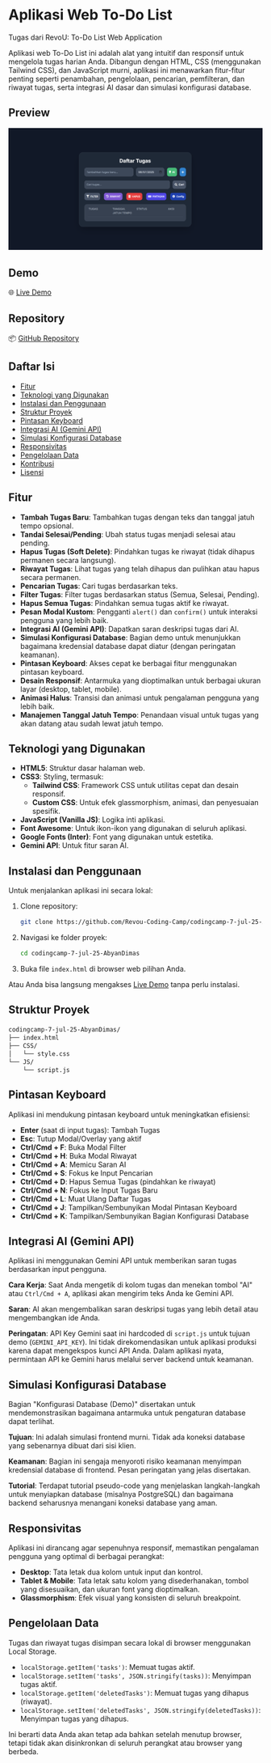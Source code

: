 # Aplikasi Web To-Do List

Tugas dari RevoU: To-Do List Web Application

Aplikasi web To-Do List ini adalah alat yang intuitif dan responsif untuk mengelola tugas harian Anda. Dibangun dengan HTML, CSS (menggunakan Tailwind CSS), dan JavaScript murni, aplikasi ini menawarkan fitur-fitur penting seperti penambahan, pengelolaan, pencarian, pemfilteran, dan riwayat tugas, serta integrasi AI dasar dan simulasi konfigurasi database.

## Preview

![Preview](https://raw.githubusercontent.com/Revou-Coding-Camp/codingcamp-7-jul-25-AbyanDimas/main/assets/preview.png)

## Demo
🌐 [Live Demo](https://revou-coding-camp.github.io/codingcamp-7-jul-25-AbyanDimas/)

## Repository
📦 [GitHub Repository](https://github.com/Revou-Coding-Camp/codingcamp-7-jul-25-AbyanDimas)

## Daftar Isi
- [Fitur](#fitur)
- [Teknologi yang Digunakan](#teknologi-yang-digunakan)
- [Instalasi dan Penggunaan](#instalasi-dan-penggunaan)
- [Struktur Proyek](#struktur-proyek)
- [Pintasan Keyboard](#pintasan-keyboard)
- [Integrasi AI (Gemini API)](#integrasi-ai-gemini-api)
- [Simulasi Konfigurasi Database](#simulasi-konfigurasi-database)
- [Responsivitas](#responsivitas)
- [Pengelolaan Data](#pengelolaan-data)
- [Kontribusi](#kontribusi)
- [Lisensi](#lisensi)

## Fitur
- **Tambah Tugas Baru**: Tambahkan tugas dengan teks dan tanggal jatuh tempo opsional.
- **Tandai Selesai/Pending**: Ubah status tugas menjadi selesai atau pending.
- **Hapus Tugas (Soft Delete)**: Pindahkan tugas ke riwayat (tidak dihapus permanen secara langsung).
- **Riwayat Tugas**: Lihat tugas yang telah dihapus dan pulihkan atau hapus secara permanen.
- **Pencarian Tugas**: Cari tugas berdasarkan teks.
- **Filter Tugas**: Filter tugas berdasarkan status (Semua, Selesai, Pending).
- **Hapus Semua Tugas**: Pindahkan semua tugas aktif ke riwayat.
- **Pesan Modal Kustom**: Pengganti `alert()` dan `confirm()` untuk interaksi pengguna yang lebih baik.
- **Integrasi AI (Gemini API)**: Dapatkan saran deskripsi tugas dari AI.
- **Simulasi Konfigurasi Database**: Bagian demo untuk menunjukkan bagaimana kredensial database dapat diatur (dengan peringatan keamanan).
- **Pintasan Keyboard**: Akses cepat ke berbagai fitur menggunakan pintasan keyboard.
- **Desain Responsif**: Antarmuka yang dioptimalkan untuk berbagai ukuran layar (desktop, tablet, mobile).
- **Animasi Halus**: Transisi dan animasi untuk pengalaman pengguna yang lebih baik.
- **Manajemen Tanggal Jatuh Tempo**: Penandaan visual untuk tugas yang akan datang atau sudah lewat jatuh tempo.

## Teknologi yang Digunakan
- **HTML5**: Struktur dasar halaman web.
- **CSS3**: Styling, termasuk:
  - **Tailwind CSS**: Framework CSS untuk utilitas cepat dan desain responsif.
  - **Custom CSS**: Untuk efek glassmorphism, animasi, dan penyesuaian spesifik.
- **JavaScript (Vanilla JS)**: Logika inti aplikasi.
- **Font Awesome**: Untuk ikon-ikon yang digunakan di seluruh aplikasi.
- **Google Fonts (Inter)**: Font yang digunakan untuk estetika.
- **Gemini API**: Untuk fitur saran AI.

## Instalasi dan Penggunaan
Untuk menjalankan aplikasi ini secara lokal:

1. Clone repository:
   ```bash
   git clone https://github.com/Revou-Coding-Camp/codingcamp-7-jul-25-AbyanDimas.git
   ```
2. Navigasi ke folder proyek:
   ```bash
   cd codingcamp-7-jul-25-AbyanDimas
   ```
3. Buka file `index.html` di browser web pilihan Anda.

Atau Anda bisa langsung mengakses [Live Demo](https://revou-coding-camp.github.io/codingcamp-7-jul-25-AbyanDimas/) tanpa perlu instalasi.

## Struktur Proyek
```
codingcamp-7-jul-25-AbyanDimas/
├── index.html
├── CSS/
│   └── style.css
└── JS/
    └── script.js
```

## Pintasan Keyboard
Aplikasi ini mendukung pintasan keyboard untuk meningkatkan efisiensi:
- **Enter** (saat di input tugas): Tambah Tugas
- **Esc**: Tutup Modal/Overlay yang aktif
- **Ctrl/Cmd + F**: Buka Modal Filter
- **Ctrl/Cmd + H**: Buka Modal Riwayat
- **Ctrl/Cmd + A**: Memicu Saran AI
- **Ctrl/Cmd + S**: Fokus ke Input Pencarian
- **Ctrl/Cmd + D**: Hapus Semua Tugas (pindahkan ke riwayat)
- **Ctrl/Cmd + N**: Fokus ke Input Tugas Baru
- **Ctrl/Cmd + L**: Muat Ulang Daftar Tugas
- **Ctrl/Cmd + J**: Tampilkan/Sembunyikan Modal Pintasan Keyboard
- **Ctrl/Cmd + K**: Tampilkan/Sembunyikan Bagian Konfigurasi Database

## Integrasi AI (Gemini API)
Aplikasi ini menggunakan Gemini API untuk memberikan saran tugas berdasarkan input pengguna.

**Cara Kerja**: Saat Anda mengetik di kolom tugas dan menekan tombol "AI" atau `Ctrl/Cmd + A`, aplikasi akan mengirim teks Anda ke Gemini API.

**Saran**: AI akan mengembalikan saran deskripsi tugas yang lebih detail atau mengembangkan ide Anda.

**Peringatan**: API Key Gemini saat ini hardcoded di `script.js` untuk tujuan demo (`GEMINI_API_KEY`). Ini tidak direkomendasikan untuk aplikasi produksi karena dapat mengekspos kunci API Anda. Dalam aplikasi nyata, permintaan API ke Gemini harus melalui server backend untuk keamanan.

## Simulasi Konfigurasi Database
Bagian "Konfigurasi Database (Demo)" disertakan untuk mendemonstrasikan bagaimana antarmuka untuk pengaturan database dapat terlihat.

**Tujuan**: Ini adalah simulasi frontend murni. Tidak ada koneksi database yang sebenarnya dibuat dari sisi klien.

**Keamanan**: Bagian ini sengaja menyoroti risiko keamanan menyimpan kredensial database di frontend. Pesan peringatan yang jelas disertakan.

**Tutorial**: Terdapat tutorial pseudo-code yang menjelaskan langkah-langkah untuk menyiapkan database (misalnya PostgreSQL) dan bagaimana backend seharusnya menangani koneksi database yang aman.

## Responsivitas
Aplikasi ini dirancang agar sepenuhnya responsif, memastikan pengalaman pengguna yang optimal di berbagai perangkat:

- **Desktop**: Tata letak dua kolom untuk input dan kontrol.
- **Tablet & Mobile**: Tata letak satu kolom yang disederhanakan, tombol yang disesuaikan, dan ukuran font yang dioptimalkan.
- **Glassmorphism**: Efek visual yang konsisten di seluruh breakpoint.

## Pengelolaan Data
Tugas dan riwayat tugas disimpan secara lokal di browser menggunakan Local Storage.

- `localStorage.getItem('tasks')`: Memuat tugas aktif.
- `localStorage.setItem('tasks', JSON.stringify(tasks))`: Menyimpan tugas aktif.
- `localStorage.getItem('deletedTasks')`: Memuat tugas yang dihapus (riwayat).
- `localStorage.setItem('deletedTasks', JSON.stringify(deletedTasks))`: Menyimpan tugas yang dihapus.

Ini berarti data Anda akan tetap ada bahkan setelah menutup browser, tetapi tidak akan disinkronkan di seluruh perangkat atau browser yang berbeda.
